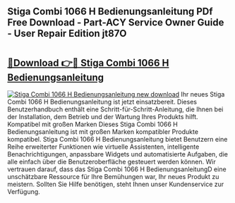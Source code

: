 ## Stiga Combi 1066 H Bedienungsanleitung PDf Free Download - Part-ACY Service Owner Guide - User Repair Edition jt87O

# <h2><a href="http://df5ord3.blite.top/?on=Stiga+Combi+1066+H+Bedienungsanleitung">🔗Download 👉🔴 Stiga Combi 1066 H Bedienungsanleitung</a></h2>

[![Stiga Combi 1066 H Bedienungsanleitung new download](https://i.imgur.com/lujVjoI.png)](http://df5ord3.blite.top/?on=Stiga+Combi+1066+H+Bedienungsanleitung)
Ihr neues Stiga Combi 1066 H Bedienungsanleitung ist jetzt einsatzbereit. Dieses Benutzerhandbuch enthält eine Schritt-für-Schritt-Anleitung, die Ihnen bei der Installation, dem Betrieb und der Wartung Ihres Produkts hilft. Kompatibel mit großen Marken Dieses Stiga Combi 1066 H Bedienungsanleitung ist mit großen Marken kompatibler Produkte kompatibel. Stiga Combi 1066 H Bedienungsanleitung bietet Benutzern eine Reihe erweiterter Funktionen wie virtuelle Assistenten, intelligente Benachrichtigungen, anpassbare Widgets und automatisierte Aufgaben, die alle einfach über die Benutzeroberfläche gesteuert werden können. Wir vertrauen darauf, dass das Stiga Combi 1066 H BedienungsanleitungD eine unschätzbare Ressource für Ihre Bemühungen war, Ihr neues Produkt zu meistern. Sollten Sie Hilfe benötigen, steht Ihnen unser Kundenservice zur Verfügung.
